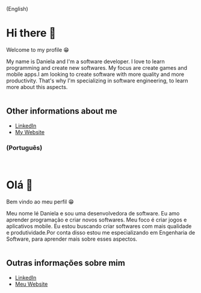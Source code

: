 </h3>(English)</h3>




<h1> Hi there 👋</h1>
<p>Welcome to my profile 😁</p>

<p>My name is Daniela and I'm a software developer. I love to learn programming and create new softwares. My  focus are create games and mobile apps.I am looking to create software with more quality and more productivity. That's why I'm specializing in software engineering, to learn more about this aspects.</p>
<img source = "https://www.flaticon.com/svg/vstatic/svg/174/174857.svg?token=exp=1619293708~hmac=3008b5b440ed9638b67509f6d7b9208e"/>
<h2> Other informations about me</h2>
<ul>
  
  <li> <a href = "https://www.linkedin.com/in/daniela-fialho-d-oliveira-479b53163"> LinkedIn</a></li>
  <li><a href = "https://danielafialho289027037.wordpress.com">My Website</a></li> 
 
 </ul>
 
 
 
 
<h3>(Português)</h3>
<br>
<h1>Olá 👋</h1>
<p>Bem vindo ao meu perfil 😁</p>

<p>Meu nome Ié Daniela e  sou uma desenvolvedora de software. Eu amo aprender programação e criar novos softwares. Meu foco é criar jogos e aplicativos mobile.
Eu estou buscando criar softwares com mais qualidade e produtividade.Por conta disso estou me especializando em Engenharia de Software, para aprender mais sobre
esses aspectos.</p>
<img source = "https://www.flaticon.com/svg/vstatic/svg/174/174857.svg?token=exp=1619293708~hmac=3008b5b440ed9638b67509f6d7b9208e"/>
<h2> Outras informações sobre mim</h2>
<ul>
   <li> <a href = "https://www.linkedin.com/in/daniela-fialho-d-oliveira-479b53163"> LinkedIn</a></li>
  <li><a href = "https://danielafialho289027037.wordpress.com">Meu Website</a></li> 
 
 
 </ul>
